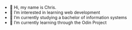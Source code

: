 - 👋 Hi, my name is Chris.
- 👀 I’m interested in learning web development
- 🌱 I’m currently studying a bachelor of information systems
- 🌱 I’m currently learning through the Odin Project
